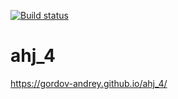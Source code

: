 [![Build status](https://ci.appveyor.com/api/projects/status/2sspdawsivh24x8d?svg=true)](https://ci.appveyor.com/project/gordov-andrey/ahj-4)


# ahj_4

https://gordov-andrey.github.io/ahj_4/
